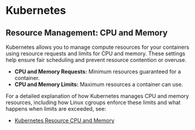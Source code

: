 # Kubernetes

## Resource Management: CPU and Memory
Kubernetes allows you to manage compute resources for your containers using resource requests and limits for CPU and memory. These settings help ensure fair scheduling and prevent resource contention or overuse.

- **CPU and Memory Requests:** Minimum resources guaranteed for a container.
- **CPU and Memory Limits:** Maximum resources a container can use.

For a detailed explanation of how Kubernetes manages CPU and memory resources, including how Linux cgroups enforce these limits and what happens when limits are exceeded, see:

- [Kubernetes Resource CPU and Memory](pod_resource_cpu_memory.md)
